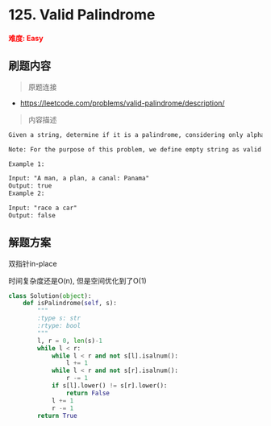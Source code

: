 # 125. Valid Palindrome

**<font color=red>难度: Easy</font>**

## 刷题内容

> 原题连接

* https://leetcode.com/problems/valid-palindrome/description/

> 内容描述

```md
Given a string, determine if it is a palindrome, considering only alphanumeric characters and ignoring cases.

Note: For the purpose of this problem, we define empty string as valid palindrome.

Example 1:

Input: "A man, a plan, a canal: Panama"
Output: true
Example 2:

Input: "race a car"
Output: false
```

## 解题方案

双指针in-place

时间复杂度还是O(n), 但是空间优化到了O(1)

```python
class Solution(object):
    def isPalindrome(self, s):
        """
        :type s: str
        :rtype: bool
        """
        l, r = 0, len(s)-1
        while l < r:
            while l < r and not s[l].isalnum():
                l += 1
            while l < r and not s[r].isalnum():
                r -= 1
            if s[l].lower() != s[r].lower():
                return False
            l += 1
            r -= 1
        return True
```

